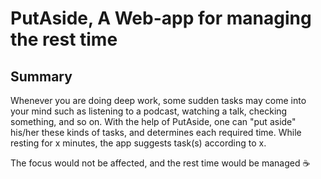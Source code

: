 # PutAside, A Web-app for managing the rest time

## Summary
Whenever you are doing deep work, some sudden tasks may come into your mind such as listening to a podcast, watching a talk, checking something, and so on. With the help of PutAside, one can "put aside" his/her these kinds of tasks, and determines each required time. While resting for x minutes, the app suggests task(s) according to x.  

The focus would not be affected, and the rest time would be managed :coffee:
